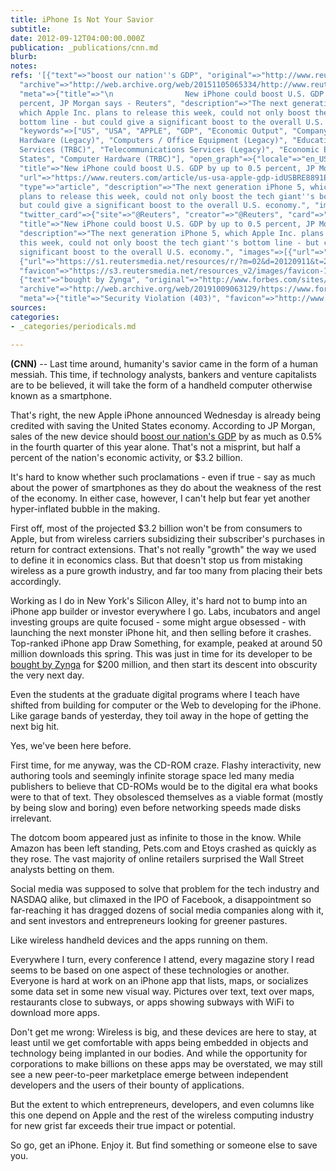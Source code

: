 ```yaml
---
title: iPhone Is Not Your Savior
subtitle: 
date: 2012-09-12T04:00:00.000Z
publication: _publications/cnn.md
blurb: 
notes: 
refs: '[{"text"=>"boost our nation''s GDP", "original"=>"http://www.reuters.com/article/2012/09/11/us-usa-apple-gdp-idUSBRE8891E720120911",
  "archive"=>"http://web.archive.org/web/20151105065334/http://www.reuters.com/article/2012/09/11/us-usa-apple-gdp-idUSBRE8891E720120911",
  "meta"=>{"title"=>"\n                New iPhone could boost U.S. GDP by up to 0.5
  percent, JP Morgan says - Reuters", "description"=>"The next generation iPhone 5,
  which Apple Inc. plans to release this week, could not only boost the tech giant''s
  bottom line - but could give a significant boost to the overall U.S. economy.",
  "keywords"=>["US", "USA", "APPLE", "GDP", "Economic Output", "Company News", "Computer
  Hardware (Legacy)", "Computers / Office Equipment (Legacy)", "Education", "Telecommunications
  Services (TRBC)", "Telecommunications Services (Legacy)", "Economic Events", "United
  States", "Computer Hardware (TRBC)"], "open_graph"=>{"locale"=>"en_US", "site_name"=>"U.S.",
  "title"=>"New iPhone could boost U.S. GDP by up to 0.5 percent, JP Morgan says",
  "url"=>"https://www.reuters.com/article/us-usa-apple-gdp-idUSBRE8891E720120911",
  "type"=>"article", "description"=>"The next generation iPhone 5, which Apple Inc.
  plans to release this week, could not only boost the tech giant''s bottom line -
  but could give a significant boost to the overall U.S. economy.", "images"=>[{"url"=>"https://s1.reutersmedia.net/resources/r/?m=02&d=20120911&t=2&i=651725552&w=1200&r=CBRE88A17ZV00"}]},
  "twitter_card"=>{"site"=>"@Reuters", "creator"=>"@Reuters", "card"=>"summary_large_image",
  "title"=>"New iPhone could boost U.S. GDP by up to 0.5 percent, JP Morgan says",
  "description"=>"The next generation iPhone 5, which Apple Inc. plans to release
  this week, could not only boost the tech giant''s bottom line - but could give a
  significant boost to the overall U.S. economy.", "images"=>[{"url"=>"https://s1.reutersmedia.net/resources/r/?m=02&d=20120911&t=2&i=651725552&w=1200&r=CBRE88A17ZV00"},
  {"url"=>"https://s1.reutersmedia.net/resources/r/?m=02&d=20120911&t=2&i=651725552&w=1200&r=CBRE88A17ZV00"}]},
  "favicon"=>"https://s3.reutersmedia.net/resources_v2/images/favicon-16x16.png"}},
  {"text"=>"bought by Zynga", "original"=>"http://www.forbes.com/sites/terokuittinen/2012/05/01/is-the-omgpop-acquisition-haunting-zynga/",
  "archive"=>"http://web.archive.org/web/20191009063129/https://www.forbes.com/sites/terokuittinen/2012/05/01/is-the-omgpop-acquisition-haunting-zynga/",
  "meta"=>{"title"=>"Security Violation (403)", "favicon"=>"http://www.forbes.com/favicon.ico"}}]'
sources: 
categories:
- _categories/periodicals.md

---
```

**(CNN)** -- Last time around, humanity's savior came in the form of a human messiah. This time, if technology analysts, bankers and venture capitalists are to be believed, it will take the form of a handheld computer otherwise known as a smartphone.

That's right, the new Apple iPhone announced Wednesday is already being credited with saving the United States economy. According to JP Morgan, sales of the new device should [boost our nation's GDP](http://www.reuters.com/article/2012/09/11/us-usa-apple-gdp-idUSBRE8891E720120911) by as much as 0.5% in the fourth quarter of this year alone. That's not a misprint, but half a percent of the nation's economic activity, or $3.2 billion.

It's hard to know whether such proclamations - even if true - say as much about the power of smartphones as they do about the weakness of the rest of the economy. In either case, however, I can't help but fear yet another hyper-inflated bubble in the making.

First off, most of the projected $3.2 billion won't be from consumers to Apple, but from wireless carriers subsidizing their subscriber's purchases in return for contract extensions. That's not really "growth" the way we used to define it in economics class. But that doesn't stop us from mistaking wireless as a pure growth industry, and far too many from placing their bets accordingly.

Working as I do in New York's Silicon Alley, it's hard not to bump into an iPhone app builder or investor everywhere I go. Labs, incubators and angel investing groups are quite focused - some might argue obsessed - with launching the next monster iPhone hit, and then selling before it crashes. Top-ranked iPhone app Draw Something, for example, peaked at around 50 million downloads this spring. This was just in time for its developer to be [bought by Zynga](http://www.forbes.com/sites/terokuittinen/2012/05/01/is-the-omgpop-acquisition-haunting-zynga/) for $200 million, and then start its descent into obscurity the very next day.

Even the students at the graduate digital programs where I teach have shifted from building for computer or the Web to developing for the iPhone. Like garage bands of yesterday, they toil away in the hope of getting the next big hit.

Yes, we've been here before.

First time, for me anyway, was the CD-ROM craze. Flashy interactivity, new authoring tools and seemingly infinite storage space led many media publishers to believe that CD-ROMs would be to the digital era what books were to that of text. They obsolesced themselves as a viable format (mostly by being slow and boring) even before networking speeds made disks irrelevant.

The dotcom boom appeared just as infinite to those in the know. While Amazon has been left standing, Pets.com and Etoys crashed as quickly as they rose. The vast majority of online retailers surprised the Wall Street analysts betting on them.

Social media was supposed to solve that problem for the tech industry and NASDAQ alike, but climaxed in the IPO of Facebook, a disappointment so far-reaching it has dragged dozens of social media companies along with it, and sent investors and entrepreneurs looking for greener pastures.

Like wireless handheld devices and the apps running on them.

Everywhere I turn, every conference I attend, every magazine story I read seems to be based on one aspect of these technologies or another. Everyone is hard at work on an iPhone app that lists, maps, or socializes some data set in some new visual way. Pictures over text, text over maps, restaurants close to subways, or apps showing subways with WiFi to download more apps.

Don't get me wrong: Wireless is big, and these devices are here to stay, at least until we get comfortable with apps being embedded in objects and technology being implanted in our bodies. And while the opportunity for corporations to make billions on these apps may be overstated, we may still see a new peer-to-peer marketplace emerge between independent developers and the users of their bounty of applications.

But the extent to which entrepreneurs, developers, and even columns like this one depend on Apple and the rest of the wireless computing industry for new grist far exceeds their true impact or potential.

So go, get an iPhone. Enjoy it. But find something or someone else to save you.